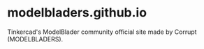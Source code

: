 # modelbladers.github.io
Tinkercad's ModelBlader community official site made by Corrupt (MODELBLADERS).
